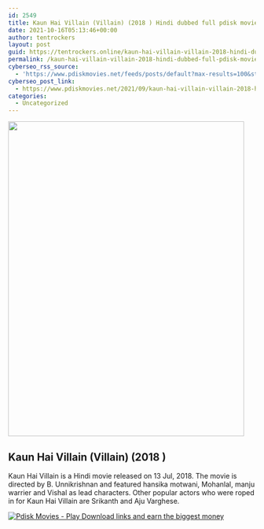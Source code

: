```yaml
---
id: 2549
title: Kaun Hai Villain (Villain) (2018 ) Hindi dubbed full pdisk movie
date: 2021-10-16T05:13:46+00:00
author: tentrockers
layout: post
guid: https://tentrockers.online/kaun-hai-villain-villain-2018-hindi-dubbed-full-pdisk-movie/
permalink: /kaun-hai-villain-villain-2018-hindi-dubbed-full-pdisk-movie/
cyberseo_rss_source:
  - 'https://www.pdiskmovies.net/feeds/posts/default?max-results=100&start-index=401'
cyberseo_post_link:
  - https://www.pdiskmovies.net/2021/09/kaun-hai-villain-villain-2018-hindi.html
categories:
  - Uncategorized
---
```

<div class="separator">
  <a href="https://1.bp.blogspot.com/-4jAqm68bOmw/YUXJCo2z6cI/AAAAAAAAbPM/zLHkr0JDdmE3uWu9OTTcX53SyplXXtj9gCLcBGAsYHQ/s480/Kaun%2BHai%2BVillain%2B%2528Villain%2529%2B%25282018%2B%2529%2BHindi%2Bdubbed%2Bfull%2Bpdisk%2Bmovie.jpg"><img loading="lazy" border="0" data-original-height="480" data-original-width="360" height="640" src="https://1.bp.blogspot.com/-4jAqm68bOmw/YUXJCo2z6cI/AAAAAAAAbPM/zLHkr0JDdmE3uWu9OTTcX53SyplXXtj9gCLcBGAsYHQ/w480-h640/Kaun%2BHai%2BVillain%2B%2528Villain%2529%2B%25282018%2B%2529%2BHindi%2Bdubbed%2Bfull%2Bpdisk%2Bmovie.jpg" width="480" /></a>
</div>



## Kaun Hai Villain (Villain) (2018 )&nbsp;

<span>Kaun Hai Villain is a Hindi movie released on 13 Jul, 2018. The movie is directed by B. Unnikrishnan and featured hansika motwani, Mohanlal, manju warrier and Vishal as lead characters. Other popular actors who were roped in for Kaun Hai Villain are Srikanth and Aju Varghese.</span>

[![](https://1.bp.blogspot.com/-a93bp85aB6g/YUXjACCiX3I/AAAAAAAAbQE/GHmPI7h0af0tqn6tYzd0cdrDv9Hu9LUSACLcBGAsYHQ/s16000/Play_it_New-removebg-preview.png "Pdisk Movies - Play Download links and earn the biggest money")](https://kofilink.com/1/bnYybGFsMDAweGNq?dn=1)